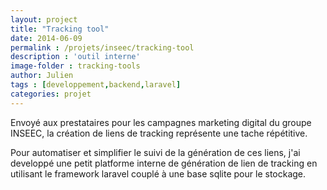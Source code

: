 ```yaml
---
layout: project
title: "Tracking tool"
date: 2014-06-09
permalink : /projets/inseec/tracking-tool
description : 'outil interne'
image-folder : tracking-tools
author: Julien
tags : [developpement,backend,laravel]
categories: projet
---
```

Envoyé aux prestataires pour les campagnes marketing digital du groupe INSEEC, la création de liens de tracking représente une tache répétitive.

Pour automatiser et simplifier le suivi de la génération de ces liens, j'ai developpé une petit platforme interne de génération de lien de tracking en utilisant le framework laravel couplé à une base sqlite pour le stockage.




